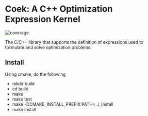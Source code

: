 # Coek: A C++ Optimization Expression Kernel

![coverage](https://gitlab.com/coopr/coek/badges/master/coverage.svg)


The C/C++ library that supports the definition of expressions used to formulate and solve optimization problems.

## Install

Using cmake, do the following

* mkdir build
* cd build
* make
* make test
* make -DCMAKE\_INSTALL\_PREFIX:PATH=../\_install
* make install

